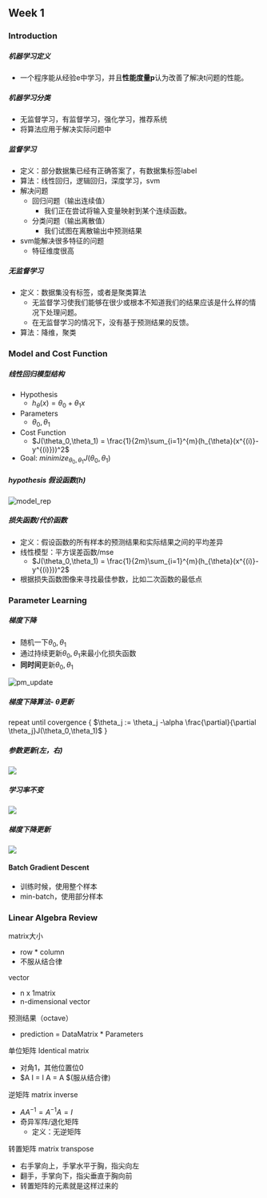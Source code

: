 ##  Week 1

### Introduction

##### 机器学习定义

- 一个程序能从经验e中学习，并且**性能度量p**认为改善了解决t问题的性能。



##### 机器学习分类

- 无监督学习，有监督学习，强化学习，推荐系统
- 将算法应用于解决实际问题中



##### 监督学习

- 定义：部分数据集已经有正确答案了，有数据集标签label
- 算法：线性回归，逻辑回归，深度学习，svm
- 解决问题
    - 回归问题（输出连续值）
        - 我们正在尝试将输入变量映射到某个连续函数。
    - 分类问题（输出离散值）
        - 我们试图在离散输出中预测结果
- svm能解决很多特征的问题
    - 特征维度很高



##### 无监督学习

- 定义：数据集没有标签，或者是聚类算法
    - 无监督学习使我们能够在很少或根本不知道我们的结果应该是什么样的情况下处理问题。
    - 在无监督学习的情况下，没有基于预测结果的反馈。
- 算法：降维，聚类



### Model and Cost Function

##### 线性回归模型结构

- Hypothesis
    - $h_{\theta}(x)= \theta_0 + \theta_1x$
- Parameters
    - $\theta_0, \theta_1$
- Cost Function
    - $J(\theta_0,\theta_1) = \frac{1}{2m}\sum_{i=1}^{m}(h_{\theta}(x^{(i)}-y^{(i)}))^2$
- Goal: $minimize_{\theta_0,\theta_1}  J(\theta_0,\theta_1)$



##### hypothesis 假设函数(h)

![model_rep](https://user-images.githubusercontent.com/41643043/55610898-82b3da00-57b6-11e9-8224-14c94a4de67e.png)



##### 损失函数/代价函数

- 定义：假设函数的所有样本的预测结果和实际结果之间的平均差异
- 线性模型：平方误差函数/mse
    - $J(\theta_0,\theta_1) = \frac{1}{2m}\sum_{i=1}^{m}(h_{\theta}(x^{(i)}-y^{(i)}))^2$
- 根据损失函数图像来寻找最佳参数，比如二次函数的最低点



### Parameter Learning

##### 梯度下降

- 随机一下$\theta_0,\theta_1​$
- 通过持续更新$\theta_0,\theta_1$来最小化损失函数
- **同时间**更新$\theta_0,\theta_1$

![pm_update](https://user-images.githubusercontent.com/41643043/55610899-82b3da00-57b6-11e9-9453-92050b531d6d.png)



##### 梯度下降算法- $\theta$更新

repeat until covergence {
	$\theta_j := \theta_j -\alpha \frac{\partial}{\partial \theta_j}J(\theta_0,\theta_1)$
}



##### 参数更新(左，右)

![](https://user-images.githubusercontent.com/41643043/55611138-40d76380-57b7-11e9-9536-7c438bd3acab.png)



##### 学习率不变

![](https://user-images.githubusercontent.com/41643043/55611137-403ecd00-57b7-11e9-9b4d-220ac273d6c2.png)

##### 梯度下降更新

![](https://user-images.githubusercontent.com/41643043/55611139-40d76380-57b7-11e9-85d0-97a9e5271f5a.png)



#### Batch Gradient Descent

- 训练时候，使用整个样本
- min-batch，使用部分样本



### Linear Algebra Review



matrix大小

- row * column
- 不服从结合律

vector

- n x 1matrix
- n-dimensional vector

预测结果（octave）

- prediction = DataMatrix * Parameters



单位矩阵 Identical matrix

- 对角1，其他位置位0
- $A I = I A = A $(服从结合律)



逆矩阵 matrix inverse

- $AA^{-1} = A^{-1}A = I$
- 奇异军阵/退化矩阵 
    - 定义：无逆矩阵

转置矩阵 matrix transpose

- 右手掌向上，手掌水平于胸，指尖向左
- 翻手，手掌向下，指尖垂直于胸向前
- 转置矩阵的元素就是这样过来的


